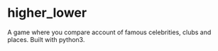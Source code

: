 # higher_lower
A game where you compare account of famous celebrities, clubs and places.
Built with python3.
